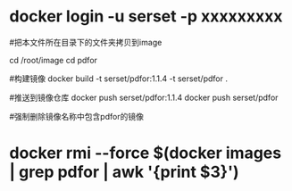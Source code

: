 
# docker login -u serset -p xxxxxxxxx

#把本文件所在目录下的文件夹拷贝到image 

cd /root/image
cd pdfor

#构建镜像
docker build -t serset/pdfor:1.1.4 -t serset/pdfor . 
 
#推送到镜像仓库
docker push serset/pdfor:1.1.4
docker push serset/pdfor
 




#强制删除镜像名称中包含pdfor的镜像
# docker rmi --force $(docker images | grep pdfor | awk '{print $3}')

